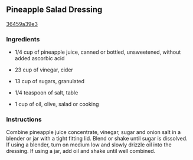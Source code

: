 ## Pineapple Salad Dressing

[36459a39e3](http://tastykitchen.com/recipes/salads/pineapple-salad-dressing/)

### Ingredients

 - 1/4 cup of pineapple juice, canned or bottled, unsweetened, without added ascorbic acid

 - 23 cup of vinegar, cider

 - 13 cup of sugars, granulated

 - 1/4 teaspoon of salt, table

 - 1 cup of oil, olive, salad or cooking

### Instructions

Combine pineapple juice concentrate, vinegar, sugar and onion salt in a blender or jar with a tight fitting lid. Blend or shake until sugar is dissolved. If using a blender, turn on medium low and slowly drizzle oil into the dressing. If using a jar, add oil and shake until well combined.